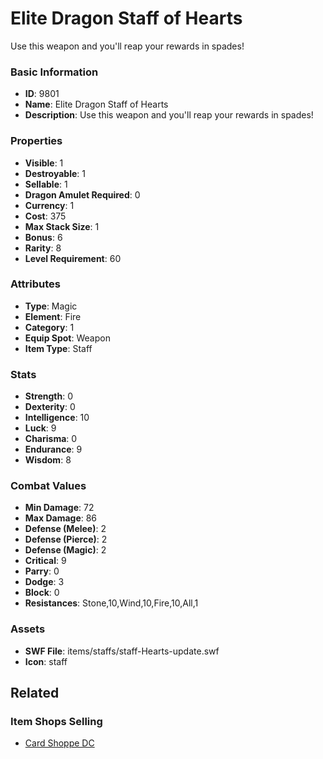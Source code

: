 # Elite Dragon Staff of Hearts

Use this weapon and you'll reap your rewards in spades!

### Basic Information

- **ID**: 9801
- **Name**: Elite Dragon Staff of Hearts
- **Description**: Use this weapon and you&#039;ll reap your rewards in spades!

### Properties

- **Visible**: 1
- **Destroyable**: 1
- **Sellable**: 1
- **Dragon Amulet Required**: 0
- **Currency**: 1
- **Cost**: 375
- **Max Stack Size**: 1
- **Bonus**: 6
- **Rarity**: 8
- **Level Requirement**: 60

### Attributes

- **Type**: Magic
- **Element**: Fire
- **Category**: 1
- **Equip Spot**: Weapon
- **Item Type**: Staff

### Stats

- **Strength**: 0
- **Dexterity**: 0
- **Intelligence**: 10
- **Luck**: 9
- **Charisma**: 0
- **Endurance**: 9
- **Wisdom**: 8

### Combat Values

- **Min Damage**: 72
- **Max Damage**: 86
- **Defense (Melee)**: 2
- **Defense (Pierce)**: 2
- **Defense (Magic)**: 2
- **Critical**: 9
- **Parry**: 0
- **Dodge**: 3
- **Block**: 0
- **Resistances**: Stone,10,Wind,10,Fire,10,All,1

### Assets

- **SWF File**: items/staffs/staff-Hearts-update.swf
- **Icon**: staff

## Related

### Item Shops Selling

- [Card Shoppe DC](../item-shops/341-card-shoppe-dc.md)

